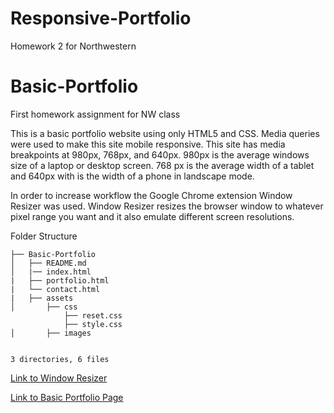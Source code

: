 # Responsive-Portfolio
Homework 2 for Northwestern


# Basic-Portfolio
First homework assignment for NW class

This is a basic portfolio website using only HTML5 and CSS. Media queries were used to make this site mobile responsive.
This site has media breakpoints at 980px, 768px, and 640px. 980px is the average windows size of a laptop or desktop screen.
768 px is the average width of a tablet and 640px with is the width of a phone in landscape mode.

In order to increase workflow the Google Chrome extension Window Resizer was used. Window Resizer resizes
the browser window to whatever pixel range you want and it also emulate different screen resolutions.

Folder Structure

```
├── Basic-Portfolio
│   ├── README.md
│   |── index.html
|   ├── portfolio.html
|   └── contact.html
|   ├── assets
│       ├── css
            ├── reset.css
            ├── style.css
│       ├── images


3 directories, 6 files
```

[Link to Window Resizer](https://chrome.google.com/webstore/detail/window-resizer/kkelicaakdanhinjdeammmilcgefonfh?hl=en)

[Link to Basic Portfolio Page](https://zaynaib.github.io/Basic-Portfolio/)


